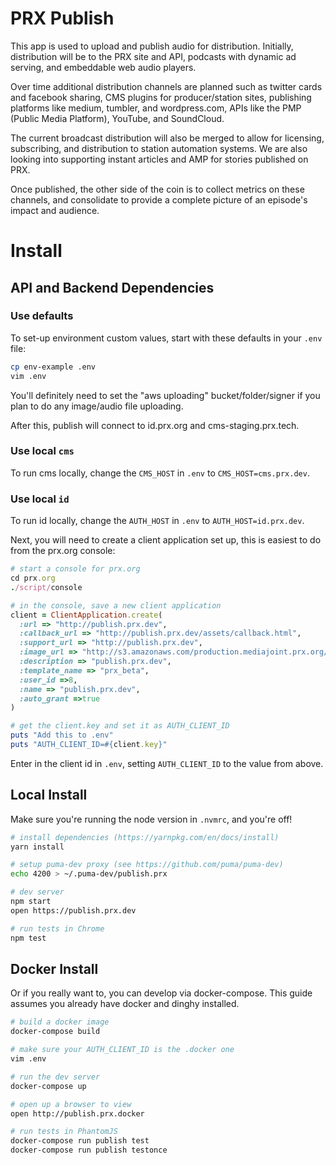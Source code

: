 # PRX Publish

This app is used to upload and publish audio for distribution.
Initially, distribution will be to the PRX site and API, podcasts with dynamic ad serving, and embeddable web audio players.

Over time additional distribution channels are planned such as twitter cards and facebook sharing, CMS plugins for producer/station sites, publishing platforms like medium, tumbler, and wordpress.com, APIs like the PMP (Public Media Platform), YouTube, and SoundCloud.

The current broadcast distribution will also be merged to allow for licensing, subscribing, and distribution to station automation systems. We are also looking into supporting instant articles and AMP for stories published on PRX.

Once published, the other side of the coin is to collect metrics on these channels, and consolidate to provide a complete picture of an episode's impact and audience.

# Install

## API and Backend Dependencies

### Use defaults
To set-up environment custom values, start with these defaults in your `.env` file:
``` sh
cp env-example .env
vim .env
```

You'll definitely need to set the "aws uploading" bucket/folder/signer if you plan
to do any image/audio file uploading.

After this, publish will connect to id.prx.org and cms-staging.prx.tech.

### Use local `cms`
To run cms locally, change the `CMS_HOST` in `.env` to `CMS_HOST=cms.prx.dev`.

###  Use local `id`
To run id locally, change the `AUTH_HOST` in `.env` to `AUTH_HOST=id.prx.dev`.

Next, you will need to create a client application set up, this is easiest to do from the prx.org console:
``` ruby
# start a console for prx.org
cd prx.org
./script/console

# in the console, save a new client application
client = ClientApplication.create(
  :url => "http://publish.prx.dev",
  :callback_url => "http://publish.prx.dev/assets/callback.html",
  :support_url => "http://publish.prx.dev",
  :image_url => "http://s3.amazonaws.com/production.mediajoint.prx.org/public/comatose_files/4625/prx-logo_large.png",
  :description => "publish.prx.dev",
  :template_name => "prx_beta",
  :user_id =>8,
  :name => "publish.prx.dev",
  :auto_grant =>true
)

# get the client.key and set it as AUTH_CLIENT_ID
puts "Add this to .env"
puts "AUTH_CLIENT_ID=#{client.key}"
```

Enter in the client id in `.env`, setting `AUTH_CLIENT_ID` to the value from above.

## Local Install

Make sure you're running the node version in `.nvmrc`, and you're off!

``` sh
# install dependencies (https://yarnpkg.com/en/docs/install)
yarn install

# setup puma-dev proxy (see https://github.com/puma/puma-dev)
echo 4200 > ~/.puma-dev/publish.prx

# dev server
npm start
open https://publish.prx.dev

# run tests in Chrome
npm test
```

## Docker Install

Or if you really want to, you can develop via docker-compose.
This guide assumes you already have docker and dinghy installed.

``` sh
# build a docker image
docker-compose build

# make sure your AUTH_CLIENT_ID is the .docker one
vim .env

# run the dev server
docker-compose up

# open up a browser to view
open http://publish.prx.docker

# run tests in PhantomJS
docker-compose run publish test
docker-compose run publish testonce

```

